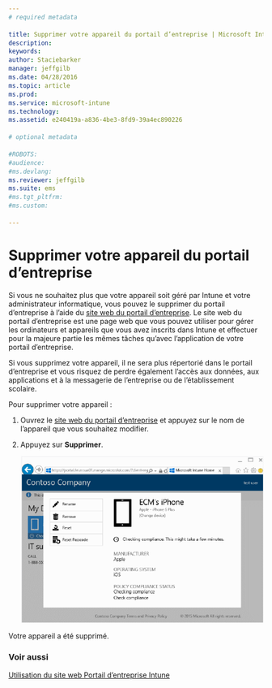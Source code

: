 ```yaml
---
# required metadata

title: Supprimer votre appareil du portail d’entreprise | Microsoft Intune
description:
keywords:
author: Staciebarker
manager: jeffgilb
ms.date: 04/28/2016
ms.topic: article
ms.prod:
ms.service: microsoft-intune
ms.technology:
ms.assetid: e240419a-a836-4be3-8fd9-39a4ec890226

# optional metadata

#ROBOTS:
#audience:
#ms.devlang:
ms.reviewer: jeffgilb
ms.suite: ems
#ms.tgt_pltfrm:
#ms.custom:

---
```



# Supprimer votre appareil du portail d’entreprise

Si vous ne souhaitez plus que votre appareil soit géré par Intune et votre administrateur informatique, vous pouvez le supprimer du portail d’entreprise à l’aide du [site web du portail d’entreprise](http://portal.manage.microsoft.com). Le site web du portail d’entreprise est une page web que vous pouvez utiliser pour gérer les ordinateurs et appareils que vous avez inscrits dans Intune et effectuer pour la majeure partie les mêmes tâches qu’avec l’application de votre portail d’entreprise.

Si vous supprimez votre appareil, il ne sera plus répertorié dans le portail d’entreprise et vous risquez de perdre également l’accès aux données, aux applications et à la messagerie de l’entreprise ou de l’établissement scolaire. 

Pour supprimer votre appareil :

1.  Ouvrez le [site web du portail d’entreprise](http://portal.manage.microsoft.com) et appuyez sur le nom de l’appareil que vous souhaitez modifier.

2.  Appuyez sur **Supprimer**.

    ![supprimer-appareil](./media/iwp-1-tap-reset-passcode.png)

Votre appareil a été supprimé.

### Voir aussi
[Utilisation du site web Portail d’entreprise Intune](using-the-intune-company-portal-website.md)

<!--HONumber=May16_HO1-->


